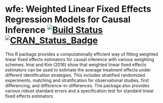 # wfe: Weighted Linear Fixed Effects Regression Models for Causal Inference [![Build Status](https://travis-ci.org/insongkim/wfe.svg?branch=master)](https://travis-ci.org/insongkim/wfe) [![CRAN_Status_Badge](http://www.r-pkg.org/badges/version/wfe)](https://cran.r-project.org/package=wfe)

This R package provides a computationally efficient way of fitting
weighted linear fixed effects estimators for causal inference with
various weighting schemes. Imai and Kim (2016) show that weighted
linear fixed effects estimators can be used to estimate the average
treatment effects under different identification strategies. This
includes stratified randomized experiments, matching and
stratification for observational studies, first differencing, and
difference-in-differences. The package also provides various robust
standard errors and a specification test for standard linear fixed
effects estimators.
